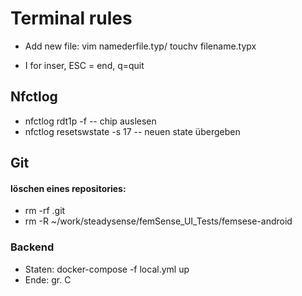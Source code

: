 # Terminal rules

 

- Add new file: vim namederfile.typ/ touchv filename.typx

- I for inser, ESC = end, q=quit



## Nfctlog

- nfctlog rdt1p -f   -- chip auslesen
- nfctlog resetswstate -s 17 -- neuen state übergeben

## Git

#### löschen eines repositories:

- rm -rf .git          
-  rm -R  ~/work/steadysense/femSense_UI_Tests/femsese-android

### Backend

- Staten:  docker-compose -f local.yml up   
- Ende: gr. C